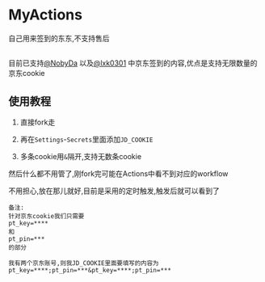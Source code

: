 # MyActions 
自己用来签到的东东,不支持售后

##
目前已支持[@NobyDa](https://github.com/NobyDa) 以及[@lxk0301](https://github.com/lxk0301) 中京东签到的内容,优点是支持无限数量的京东cookie

## 使用教程

1. 直接fork走

2. 再在`Settings`-`Secrets`里面添加`JD_COOKIE`

3. 多条cookie用`&`隔开,支持无数条cookie

然后什么都不用管了,刚fork完可能在Actions中看不到对应的workflow

不用担心,放在那儿就好,目前是采用的定时触发,触发后就可以看到了



```
备注:
针对京东cookie我们只需要
pt_key=****
和
pt_pin=***
的部分

我有两个京东账号,则我JD_COOKIE里面要填写的内容为
pt_key=****;pt_pin=***&pt_key=****;pt_pin=***
```
